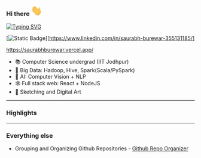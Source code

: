 ### Hi there <img src="https://github.com/saurabhburewar/saurabhburewar/blob/main/Hi.gif" width="30px">
[![Typing SVG](https://readme-typing-svg.demolab.com/?lines=I'm+Saurabh+Burewar)](https://git.io/typing-svg)

[<img alt="Static Badge" src="https://img.shields.io/badge/LinkedIn-blue?logo=linkedin&logoColor=white&color=%230A66C2" />][https://www.linkedin.com/in/saurabh-burewar-355131185/]



https://saurabhburewar.vercel.app/

- 📚 Computer Science undergrad (IIT Jodhpur)
- 🏢 Big Data: Hadoop, Hive, Spark(Scala/PySpark)
- 🧠 AI: Computer Vision + NLP
- 🕸  Full stack web: React + NodeJS
- 🎨 Sketching and Digital Art
---
### Highlights


---
### Everything else
-  Grouping and Organizing Github Repositories - <a href="https://saurabhburewar.github.io/GitRepoOrganizer/">Github Repo Organizer</a>


